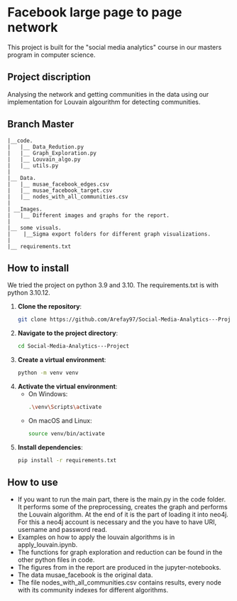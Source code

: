 # Facebook large page to page network

This project is built for the "social media analytics" course in our masters program in computer science.

## Project discription
Analysing the network and getting communities in the data using our implementation for Louvain algourithm for detecting communities.


## Branch Master
    |__code.
    |   |__ Data_Redution.py
    |   |__ Graph_Exploration.py
    |   |__ Louvain_algo.py
    |   |__ utils.py
    |
    |__ Data.
    |   |__ musae_facebook_edges.csv
    |   |__ musae_facebook_target.csv
    |   |__ nodes_with_all_communities.csv
    |
    | __Images.
    |   |__ Different images and graphs for the report.
    |
    |__ some visuals.
    |    |__Sigma export folders for different graph visualizations.
    |
    |__ requirements.txt

## How to install
We tried the project on python 3.9 and 3.10. The requirements.txt is with python 3.10.12.
1. **Clone the repository**:
    ```bash
    git clone https://github.com/Arefay97/Social-Media-Analytics---Project
    ```
2. **Navigate to the project directory**:
    ```bash
    cd Social-Media-Analytics---Project
    ```
3. **Create a virtual environment**:
    ```bash
    python -m venv venv
    ```
4. **Activate the virtual environment**:
    - On Windows:
        ```bash
        .\venv\Scripts\activate
        ```
    - On macOS and Linux:
        ```bash
        source venv/bin/activate
        ```
5. **Install dependencies**:
    ```bash
    pip install -r requirements.txt
    ```
## How to use
* If you want to run the main part, there is the main.py in the code folder. 
It performs some of the preprocessing, creates the graph and performs the Louvain algorithm.
At the end of it is the part of loading it into neo4j. 
For this a neo4j account is necessary and the you have to have URI, username and password read.
* Examples on how to apply the louvain algorithms is in apply_louvain.ipynb.
* The functions for graph exploration and reduction can be found in the other python files in code.
* The figures from in the report are produced in the jupyter-notebooks.
* The data musae_facebook is the original data.
* The file nodes_with_all_communities.csv contains results, every node with its community indexes for different algorithms.


